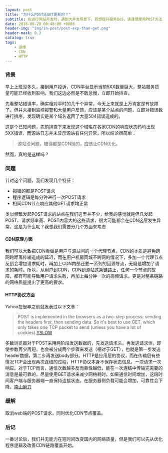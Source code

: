 ```yaml
---
layout: post
title: "为什么POST比GET更耗时？"
subtitle: 在进行网站开发时，遇到大并发场景下，若想提升服务QoS，请谨慎使用POST方法
date: 2018-06-28 00:40:00 +0800
header-img: "img/in-post/post-exp-than-get.png"
header-mask: 0.3
catalog: true
tags:
    - 运维
    - CDN
    - HTTP
---
```

### 背景
早上上班没多久，接到用户投诉，CDN平台显示当前5XX数量巨大，整站服务质量可能已经收到影响，我们这边必然是不敢怠慢，立即开始排查。

先看整站错误率，确实相对平时的几千个异常，今天上来就是上万肯定是有故障了。但并未接到监控报警和大量用户反馈，应该是某个站点的问题，立即对错误数进行排序，发现确实是某个域名返回了大量504错误造成的。

这是个已知问题，先前排查下来发现这个域名在各家CDN的响应状态码均出现5XX错误，而源站日志并未显示源站有任何异常，所以结论很简单：
> 源站没问题，错误都是CDN抛的，应该让CDN优化。

然而，真的是这样吗？

### 问题
针对这个问题，我们发现几个特征：
- 报错的都是POST请求
- 程序逻辑是每分钟进行一次POST请求
- 相同CDN节点响应其他GET请求均正常

类似频繁发起POST请求的站点在我们这里并不少，给我的感觉就是但凡发起POST、请求频率高、POST内容大的这些请求，很大可能都会在CDN这层发生异常，这是为什么呢？我想我们需要分几个方面来考虑

#### CDN原理方面
我们可以大致把CDN看做是用户与源站间的一个代理节点，CDN的本质是避免跨网跨距离传输造成的延迟，而在用户机房同城不跨网的情况下，多加一个代理节点反倒会增加请求耗时，再加上CDN内部还要一系列的回源导流，无疑是增加了请求的耗时。所以，从用户到CDN，CDN到源站这条链路上，任何一个节点的故障，都有可能导致用户请求失败，再加上每分钟一次的高频请求，更是对整条链路的网络质量提出了更高的要求。

#### HTTP协议方面
Yahoo在很早之前就发表过以下文章：

> POST is implemented in the browsers as a two-step process: sending the headers first, then sending data. So it's best to use GET, which only takes one TCP packet to send (unless you have a lot of cookies).[YSLOW]

多数浏览器对于POST采用两阶段发送数据的，先发送请求头，再发送请求体，即使参数再少再短，也会被分成两个步骤来发送（相对于GET），也就是第一步发送header数据，第二步再发送body部分。HTTP是应用层的协议，而在传输层有些情况TCP会出现两次连结的过程，HTTP协议本身不保存状态信息，一次请求一次响应。对于TCP而言，通信次数越多反而靠性越低，能在一次连结中传输完需要的消息是最可靠的，尽量使用GET请求来减少网络耗时。如果通信时间增加，这段时间客户端与服务器端一直保持连接状态，在服务器侧负载可能会增加，可靠性会下降。[南山磨刀]

### 缓解
取消web端的POST请求，同时优化CDN节点覆盖。

### 后记
一番讨论后，我们并无能力在短时间改变国内的网络质量，但是我们可以先从优化程序逻辑及改善CDN链路覆盖开始。

[YSLOW]: https://developer.yahoo.com/performance/rules.html
[南山磨刀]: https://segmentfault.com/q/1010000000213082